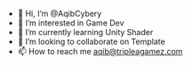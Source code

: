 - 👋 Hi, I’m @AqibCybery
- 👀 I’m interested in Game Dev
- 🌱 I’m currently learning Unity Shader
- 💞️ I’m looking to collaborate on Template
- 📫 How to reach me aqib@tripleagamez.com
<!---
AqibCybery/AqibCybery is a ✨ special ✨ repository because its `README.md` (this file) appears on your GitHub profile.
You can click the Preview link to take a look at your changes.
--->
